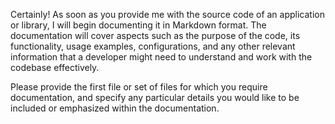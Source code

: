 Certainly! As soon as you provide me with the source code of an application or library, I will begin documenting it in Markdown format. The documentation will cover aspects such as the purpose of the code, its functionality, usage examples, configurations, and any other relevant information that a developer might need to understand and work with the codebase effectively.

Please provide the first file or set of files for which you require documentation, and specify any particular details you would like to be included or emphasized within the documentation.